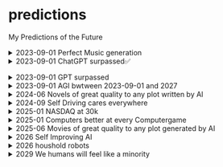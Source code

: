 # predictions
My Predictions of the Future

<details><summary>2023-09-01 Perfect Music generation</summary>Incredible good minutes long music generation with MusicGen or another similar system (2023-6)</details>
<details><summary>2023-09-01 ChatGPT surpassed✅</summary>By September i expect public weights of a Model stronger than ChatGTP(2023-6)
  
RESOLUTION:6.9.2023 releas of Falcon 180B - as strong as ChatGTP</details>
<details><summary>2023-09-01 GPT surpassed</summary>By September i expect a new Model stronger than original GTP4(2023-6)</details>
<details><summary>2023-09-01 AGI bwtween 2023-09-01 and 2027</summary></details>
<details><summary>2024-06 Novels of great quality to any plot written by AI</summary> with hundreds of pages, without logical flaws.</details>
<details><summary>2024-09 Self Driving cares everywhere</summary>(2023-06-29)</details>
<details><summary>2025-01 NASDAQ at 30k </summary>(2023-6-29).</details>
<details><summary>2025-01 Computers better at every Computergame </summary>(2023-8-24).</details>
<details><summary>2025-06 Movies of great quality to any plot generated by AI</summary> Without logical or Visual flaws. (2023-6-29)</details>

<details><summary>2026 Self Improving AI</summary> By generating Trainingdata and improving archtecture and Hardware(2023-6-29)</details>
<details><summary>2026 houshold robots</summary>(2023-6-1)</details>
<details><summary>2029 We humans will feel like a minority</summary>We humans will not feel as the dominat species any more. For every Human there will be more than 10 Artificial Beeings(2023-6-29)</details>
